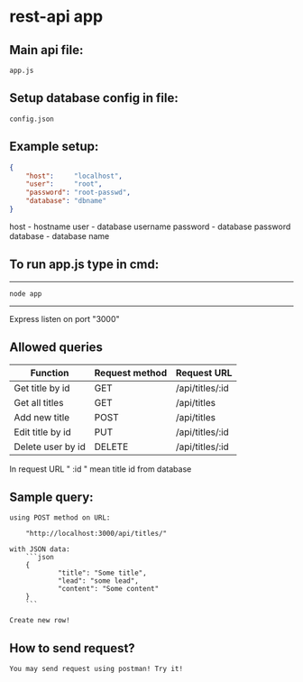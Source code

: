 # rest-api app

## Main api file:

	app.js


## Setup database config in file:

	config.json

## Example setup:
```json
{
    "host": 	"localhost",
    "user": 	"root",
    "password": "root-passwd",
    "database": "dbname"
}
```

host 	 - 	hostname
user 	 - 	database username
password - 	database password
database - 	database name




## To run app.js type in cmd:
*************************************************************
	node app
*************************************************************
Express listen on port "3000"

## Allowed queries


| Function 		| Request method 	| Request URL 		|
| ------------- 	| ------------- 	| ------------- 	|
| Get title by id  	| GET 	 		| /api/titles/:id  	|
| Get all titles  	| GET  			| /api/titles  		|
| Add new title  	| POST 	 		| /api/titles  		|
| Edit title by id  	| PUT  			| /api/titles/:id  	|
| Delete user by id  	| DELETE 		| /api/titles/:id  	|


In request URL " :id " mean title id from database



## Sample query:
	using POST method on URL:

		"http://localhost:3000/api/titles/"
	
	with JSON data:
		```json
		{
        		"title": "Some title",
       		 	"lead": "some lead",
        		"content": "Some content"
		}
		```

	Create new row!
	
	
## How to send request?

	You may send request using postman! Try it!
